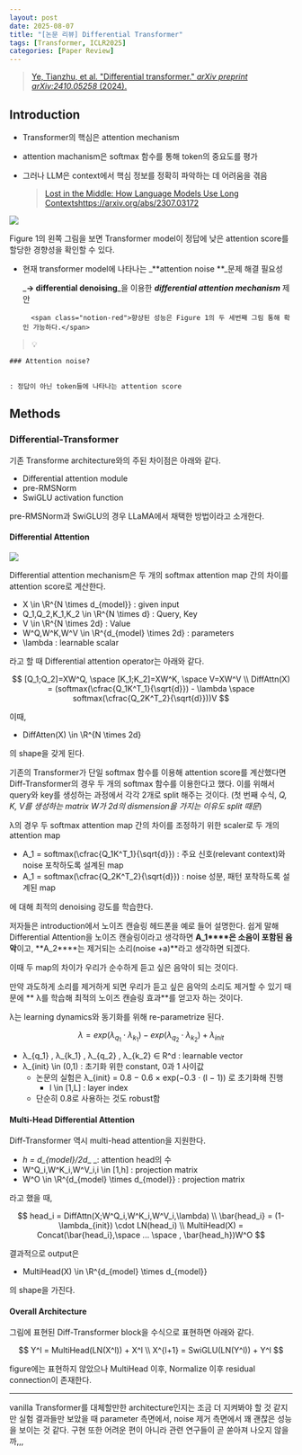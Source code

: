 ```yaml
---
layout: post
date: 2025-08-07
title: "[논문 리뷰] Differential Transformer"
tags: [Transformer, ICLR2025]
categories: [Paper Review]
---
```


> [Ye, Tianzhu, et al. "Differential transformer." ](https://arxiv.org/abs/2410.05258)[_arXiv preprint arXiv:2410.05258_](https://arxiv.org/abs/2410.05258)[ (2024).](https://arxiv.org/abs/2410.05258)



## Introduction

- Transformer의 핵심은 attention mechanism
- attention machanism은 softmax 함수를 통해 token의 중요도를 평가
- 그러나 LLM은 context에서 핵심 정보를 정확히 파악하는 데 어려움을 겪음

	> [Lost in the Middle: How Language Models Use Long Contextshttps://arxiv.org/abs/2307.03172](https://arxiv.org/abs/2307.03172)


![](https://prod-files-secure.s3.us-west-2.amazonaws.com/542b861c-36a8-4051-84e5-8804b6728dba/9083ea56-691a-4752-ae26-47f403431ac8/image.png?X-Amz-Algorithm=AWS4-HMAC-SHA256&X-Amz-Content-Sha256=UNSIGNED-PAYLOAD&X-Amz-Credential=ASIAZI2LB466S3VAV7NH%2F20250810%2Fus-west-2%2Fs3%2Faws4_request&X-Amz-Date=20250810T180042Z&X-Amz-Expires=3600&X-Amz-Security-Token=IQoJb3JpZ2luX2VjEKH%2F%2F%2F%2F%2F%2F%2F%2F%2F%2FwEaCXVzLXdlc3QtMiJGMEQCIAg3JzYWnljZKbLIBkW8K%2F61B0klMY5UgrwS%2BSv%2BXFzOAiBswGEOq6YoCL%2FVX%2FYyDjAN9g1OGH3Ej4%2FNcNlEjH62aCqIBAja%2F%2F%2F%2F%2F%2F%2F%2F%2F%2F8BEAAaDDYzNzQyMzE4MzgwNSIMXjOFcE4Xa%2F7AIrPDKtwDO0yw0r0vEMHV8rnAXwlWeet%2Bgv895nBzIAn%2FQg6RWELhABzqCLCbY31TKKZtj7uBlCTKLiGORC7zRjK4cirwJRDta0MeLN5FOyKqAjWJx2t93XhuhJqQ%2BXo0aeB5enbXI%2BSbFlpQpIK0ZDR%2BzRJIq2RN1TpL4Ph4pEDQhROuXroBzfliEANCUxXGud1iDGClQGHNawY%2BIK4aHUt8J5u%2BpPbltoLPfGuxR3CIJfQxI09oGfcv2%2FsAKFzNk3BqmGoSasfxQD74HbKHjOUjl%2BKP91v77sW9XvC%2Bnm%2FheiIgSQkoWVrky7Gt2ZHtMwucl5yyRhvis0wa4BuTo1Cq9amE6V7v1Ie0mZB6Ze85ldFRh75GwxGMhi10Bgrw57t8RTdXpDkK921IxeCyFrakM7obM8lX82vKqQY3hEJxSrjKH2jSm8c1efmGQXQ7Snf74TGpe1A2YtNEdo37oGVBV5MIM3fcgZJy0wKW7z8hPc5eznAkA76IPK9r80CfDfpLlM%2FumPEliWy%2BLR%2BQcPlB1oJI5IY7XKsqB%2Bjh7ek58JDJOAM7Q1KM02AEZ%2FeTIrz%2BqB%2FA27kTCe%2BfEkk9eFytNs50dr1e0SRxL3ujfFZCsptWSc0xCpRY6NopA7Co21Aw45%2FjxAY6pgF06uRVzpPC32IgOgIb2qnvmGxZu6A15IeGqDTfaPkyrOzUvIFK5lOGO5G3qoL5Q4htiOAa2qTO%2F8ixdWmLhFiy593E%2Fcbu03bdu2ShoM%2Bt5Bdxcn2cgQES8%2FjKOQGObLvGy9sDd47nqnazQQXEobZ4fn5J%2BSsoNhT5r5L6VUraj%2FxCTCpNeWUvMdmrkGhcRWMo2MRvCEsU9ZXpDIOMXtlZ6nwvad6b&X-Amz-Signature=364c7094bbbccce7a2f841d37017f80c890efb2648e27e80c0bf56c592de83ea&X-Amz-SignedHeaders=host&x-amz-checksum-mode=ENABLED&x-id=GetObject)


Figure 1의 왼쪽 그림을 보면 Transformer model이 정답에 낮은 attention score를 할당한 경향성을 확인할 수 있다.

- 현재 transformer model에 나타나는 _**attention noise **_문제 해결 필요성

	_**→ differential denoising**_을 이용한 _**differential attention mechanism**_ 제안


		<span class="notion-red">향상된 성능은 Figure 1의 두 세번째 그림 통해 확인 가능하다.</span>


> 💡 


	### Attention noise?


	: 정답이 아닌 token들에 나타나는 attention score



## Methods



### Differential-Transformer


기존 Transforme architecture와의 주된 차이점은 아래와 같다.

- Differential attention module
- pre-RMSNorm
- SwiGLU activation function

pre-RMSNorm과 SwiGLU의 경우 LLaMA에서 채택한 방법이라고 소개한다.



#### Differential Attention


![](https://prod-files-secure.s3.us-west-2.amazonaws.com/542b861c-36a8-4051-84e5-8804b6728dba/116d70b2-1963-4810-9167-f4c7d8a06e8f/image.png?X-Amz-Algorithm=AWS4-HMAC-SHA256&X-Amz-Content-Sha256=UNSIGNED-PAYLOAD&X-Amz-Credential=ASIAZI2LB466S3VAV7NH%2F20250810%2Fus-west-2%2Fs3%2Faws4_request&X-Amz-Date=20250810T180042Z&X-Amz-Expires=3600&X-Amz-Security-Token=IQoJb3JpZ2luX2VjEKH%2F%2F%2F%2F%2F%2F%2F%2F%2F%2FwEaCXVzLXdlc3QtMiJGMEQCIAg3JzYWnljZKbLIBkW8K%2F61B0klMY5UgrwS%2BSv%2BXFzOAiBswGEOq6YoCL%2FVX%2FYyDjAN9g1OGH3Ej4%2FNcNlEjH62aCqIBAja%2F%2F%2F%2F%2F%2F%2F%2F%2F%2F8BEAAaDDYzNzQyMzE4MzgwNSIMXjOFcE4Xa%2F7AIrPDKtwDO0yw0r0vEMHV8rnAXwlWeet%2Bgv895nBzIAn%2FQg6RWELhABzqCLCbY31TKKZtj7uBlCTKLiGORC7zRjK4cirwJRDta0MeLN5FOyKqAjWJx2t93XhuhJqQ%2BXo0aeB5enbXI%2BSbFlpQpIK0ZDR%2BzRJIq2RN1TpL4Ph4pEDQhROuXroBzfliEANCUxXGud1iDGClQGHNawY%2BIK4aHUt8J5u%2BpPbltoLPfGuxR3CIJfQxI09oGfcv2%2FsAKFzNk3BqmGoSasfxQD74HbKHjOUjl%2BKP91v77sW9XvC%2Bnm%2FheiIgSQkoWVrky7Gt2ZHtMwucl5yyRhvis0wa4BuTo1Cq9amE6V7v1Ie0mZB6Ze85ldFRh75GwxGMhi10Bgrw57t8RTdXpDkK921IxeCyFrakM7obM8lX82vKqQY3hEJxSrjKH2jSm8c1efmGQXQ7Snf74TGpe1A2YtNEdo37oGVBV5MIM3fcgZJy0wKW7z8hPc5eznAkA76IPK9r80CfDfpLlM%2FumPEliWy%2BLR%2BQcPlB1oJI5IY7XKsqB%2Bjh7ek58JDJOAM7Q1KM02AEZ%2FeTIrz%2BqB%2FA27kTCe%2BfEkk9eFytNs50dr1e0SRxL3ujfFZCsptWSc0xCpRY6NopA7Co21Aw45%2FjxAY6pgF06uRVzpPC32IgOgIb2qnvmGxZu6A15IeGqDTfaPkyrOzUvIFK5lOGO5G3qoL5Q4htiOAa2qTO%2F8ixdWmLhFiy593E%2Fcbu03bdu2ShoM%2Bt5Bdxcn2cgQES8%2FjKOQGObLvGy9sDd47nqnazQQXEobZ4fn5J%2BSsoNhT5r5L6VUraj%2FxCTCpNeWUvMdmrkGhcRWMo2MRvCEsU9ZXpDIOMXtlZ6nwvad6b&X-Amz-Signature=628528c83a3fd8ac823810e2daec7d28bdfd3d395f4e8c0ce7a103c87f12d6cb&X-Amz-SignedHeaders=host&x-amz-checksum-mode=ENABLED&x-id=GetObject)


Differential attention mechanism은 두 개의 softmax attention map 간의 차이를 attention score로 계산한다.

- X \in \R^{N \times d\_{model}} : given input
- Q\_1,Q\_2,K\_1,K\_2 \in \R^{N \times d} : Query, Key
- V \in \R^{N \times 2d} : Value
- W^Q,W^K,W^V \in \R^{d\_{model} \times 2d} : parameters
- \lambda : learnable scalar

라고 할 때 Differential attention operator는 아래와 같다.


$$
[Q_1;Q_2]=XW^Q, \space [K_1;K_2]=XW^K, \space V=XW^V \\
DiffAttn(X) = (softmax(\cfrac{Q_1K^T_1}{\sqrt{d}}) - \lambda \space softmax(\cfrac{Q_2K^T_2}{\sqrt{d}}))V
$$


이때,

- DiffAtten(X) \in \R^{N \times 2d}

의 shape을 갖게 된다.


기존의 Transformer가 단일 softmax 함수를 이용해 attention score를 계산했다면 Diff-Transformer의 경우 두 개의 softmax 함수를 이용한다고 했다. 이를 위해서 query와 key를 생성하는 과정에서 각각 2개로 split 해주는 것이다. <span class="notion-red">(첫 번째 수식, </span><span class="notion-red">_Q, K, V를 생성하는 matrix W가 2d의 dismension을 가지는 이유도 split 때문_</span><span class="notion-red">)</span>


 λ의 경우 두 softmax attention map 간의 차이를 조정하기 위한 scaler로 두 개의 attention map

- A\_1 = softmax(\cfrac{Q\_1K^T\_1}{\sqrt{d}}) : 주요 신호(relevant context)와 noise 포착하도록 설계된 map
- A\_1 = softmax(\cfrac{Q\_2K^T\_2}{\sqrt{d}}) : noise 성분, 패턴 포착하도록 설계된 map 

에 대해 최적의 denoising 강도를 학습한다.


저자들은 introduction에서 노이즈 캔슬링 헤드폰을 예로 들어 설명한다. 쉽게 말해 Differential Attention을 노이즈 캔슬링이라고 생각하면 **A\_1****은 소음이 포함된 음악**이고, **A\_2****는 제거되는 소리(noise +a)**라고 생각하면 되겠다. 


이때 두 map의 차이가 우리가 순수하게 듣고 싶은 음악이 되는 것이다. 


만약 과도하게 소리를 제거하게 되면 우리가 듣고 싶은 음악의 소리도 제거할 수 있기 때문에 ** λ를 학습해 최적의 노이즈 캔슬링 효과**를 얻고자 하는 것이다.


λ는 learning dynamics와 동기화를 위해 re-parametrize 된다.


$$
\lambda = exp(\lambda_{q_1} \cdot \lambda_{k_1}) - exp(\lambda_{q_2} \cdot \lambda_{k_2}) + \lambda_{init}
$$

- λ\_{q\_1} , λ\_{k\_1} , λ\_{q\_2} , λ\_{k\_2} ∈ R^d : learnable vector
- λ\_{init} \in (0,1) : 초기화 위한 constant, 0과 1 사이값
	- 논문의 실험은 λ\_{init} = 0.8 − 0.6 × exp(−0.3 · (l − 1)) 로 초기화해 진행
		- l \in [1,L] : layer index
	- 단순히 0.8로 사용하는 것도 robust함


#### **Multi-Head Differential Attention**


Diff-Transformer 역시 multi-head attention을 지원한다.

- _h = d\_{model}/2d__ _: attention head의 수
- W^Q\_i,W^K\_i,W^V\_i,i \in [1,h] : projection matrix
- W^O \in \R^{d\_{model} \times d\_{model}} : projection matrix

라고 했을 때,


$$
head_i = DiffAttn(X;W^Q_i,W^K_i,W^V_i,\lambda) \\
\bar{head_i} = (1-\lambda_{init}) \cdot LN(head_i) \\
MultiHead(X) = Concat(\bar{head_i},\space ... \space , \bar{head_h})W^O
$$


결과적으로 output은

- MultiHead(X) \in \R^{d\_{model} \times d\_{model}}

의 shape을 가진다.



#### Overall Architecture


그림에 표현된 Diff-Transformer block을 수식으로 표현하면 아래와 같다.


$$
Y^l = MultiHead(LN(X^l)) + X^l \\
X^{l+1} = SwiGLU(LN(Y^l)) + Y^l
$$


figure에는 표현하지 않았으나 MultiHead 이후, Normalize 이후 residual connection이 존재한다.


---


vanilla Transformer를 대체할만한 architecture인지는 조금 더 지켜봐야 할 것 같지만 실험 결과들만 보았을 때 parameter 측면에서, noise 제거 측면에서 꽤 괜찮은 성능을 보이는 것 같다. 구현 또한 어려운 편이 아니라 관련 연구들이 곧 쏟아져 나오지 않을까,,,


